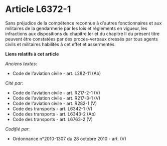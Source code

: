 # Article L6372-1

Sans préjudice de la compétence reconnue à d'autres fonctionnaires et aux militaires de la gendarmerie par les lois et
règlements en vigueur, les infractions aux dispositions du chapitre Ier et du chapitre II du présent titre peuvent être
constatées par des procès-verbaux dressés par tous agents civils et militaires habilités à cet effet et assermentés.

**Liens relatifs à cet article**

_Anciens textes_:

  - Code de l'aviation civile - art. L282-11 (Ab)

_Cité par_:

  - Code de l'aviation civile - art. R217-2-1 (V)
  - Code de l'aviation civile - art. R217-3-1 (V)
  - Code de l'aviation civile - art. R282-1 (V)
  - Code des transports - art. L6342-1 (V)
  - Code des transports - art. L6343-2 (Ab)
  - Code des transports - art. L6763-2 (V)

_Codifié par_:

  - Ordonnance n°2010-1307 du 28 octobre 2010 - art. (V)
